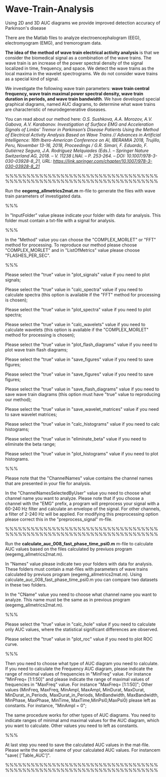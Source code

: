 # Wave-Train-Analysis
Using 2D and 3D AUC diagrams we provide improved detection accuracy of Parkinson's disease

There are the Matlab files to analyze electroencephalogram (EEG), electromyogram (EMG), and tremorogram data.

<b>The idea of the method of wave train electrical activity analysis</b> is that we consider the biomedical signal as a combination of the wave trains. The wave train is an increase of the power spectral density of the signal localized in time, frequency, and space. We detect the wave trains as the local maxima in the wavelet spectrograms. We do not consider wave trains as a special kind of signal. 

We investigate the following wave train parameters: <b>wave train central frequency, wave train maximal power spectral density, wave train duration in periods, and wave train bandwidth</b>. We have developed special graphical diagrams, named AUC diagrams, to determine what wave trains are characteristic of neurodegenerative diseases. 

You can read about our method here: <i>O.S. Sushkova, A.A. Morozov, A.V. Gabova, A.V. Karabanov. Investigation of Surface EMG and Acceleration Signals of Limbs’ Tremor in Parkinson’s Disease Patients Using the Method of Electrical Activity Analysis Based on Wave Trains // Advances in Artificial Intelligence: 16th Ibero-American Conference on AI, IBERAMIA 2018, Trujillo, Peru, November 13-16, 2018, Proceedings / G.R. Simari, F. Eduardo, F. Gutiérrez Segura, J.A. Rodríguez Melquiades (Eds.). – Springer Nature Switzerland AG, 2018. – V. 11238 LNAI. – P. 253-264. – DOI: 10.1007/978-3-030-03928-8_21, URL: https://link.springer.com/chapter/10.1007/978-3-030-03928-8_21</i> 

%%%%%%%%%%%%%%%%%%%%%%%%%%%%%%%%%%%%%%%%%%%%%%%%%%%%%%%%%%%%%%%%%%%%%%%%

Run the <b>eegemg_allmetrics2mat.m</b> m-file to generate the files with wave train parameters of investigated data.

%%%

In "InputFolder" value please indicate your folder with data for analysis. This folder must contain a txt-file with a signal for analysis. 

%%%

In the "Method" value you can choose the "COMPLEX_MORLET" or "FFT" method for processing. To reproduce our method please choose "COMPLEX_MORLET" and in "ListOfMetrics" value please choose "FLASHES_PER_SEC". 

%%%

Please select the "true" value in "plot_signals" value if you need to plot signals;

Please select the "true" value in "calc_spectra" value if you need to calculate spectra (this option is available if the "FFT" method for processing is chosen);

Please select the "true" value in "plot_spectra" value if you need to plot spectra;

Please select the "true" value in "calc_wavelets" value if you need to calculate wavelets (this option is available if the "COMPLEX_MORLET" method for processing is chosen);

Please select the "true" value in "plot_flash_diagrams" value if you need to plot wave train flash diagrams;

Please select the "true" value in "save_figures" value if you need to save figures;

Please select the "true" value in "save_figures" value if you need to save figures;

Please select the "true" value in "save_flash_diagrams" value if you need to save wave train diagrams (this option must have "true" value to reproducing our method);

Please select the "true" value in "save_wavelet_matrices" value if you need to save wavelet matrices;

Please select the "true" value in "calc_histograms" value if you need to calc histograms;

Please select the "true" value in "eliminate_beta" value if you need to eliminate the beta range;

Please select the "true" value in "plot_histograms" value if you need to plot histograms.

%%%

Please note that the "ChannelNames" value contains the channel names that are presented in your file for analysis.

In the "ChannelNamesSelectedByUser" value you need to choose what channel name you want to analyze. Please note that if you choose a channel with the "EMG" prefix, a program will preprocess your signal with a 60-240 Hz filter and calculate an envelope of the signal. For other channels, a filter of 2-240 Hz will be applied. For modifying this preprocessing option please correct this in the "preprocess_signal" m-file.

%%%%%%%%%%%%%%%%%%%%%%%%%%%%%%%%%%%%%%%%%%%%%%%%%%%%%%%%%%%%%%%%%%%%%%%%

Run the <b>calculate_auc_008_fast_phase_time_psi0.m</b> m-file to calculate AUC values based on the files calculated by previuos program (eegemg_allmetrics2mat.m).

In "Names" value please indicate two your folders with data for analysis. These folders must contain a mat-files with parameters of wave trains calculated by previuos program (eegemg_allmetrics2mat.m). Using calculate_auc_008_fast_phase_time_psi0.m you can compare two datasets in these two folders.

In the "CName" value you need to choose what channel name you want to analyze. This name must be the same as in previous program (eegemg_allmetrics2mat.m).

%%%

Please select the "true" value in "calc_hole" value if you need to calculate only AUC values, where the statistical significant differences are observed.

Please select the "true" value in "plot_roc" value if you need to plot ROC curve.

%%%

Then you need to choose what type of AUC diagram you need to calculate.
If you need to calculate the Frequency AUC diagram, please indicate the range of minimal values of frequencies in "MinFreq" value. For instance "MinFreq= [1:1:50]" and please indicate the range of maximal values of frequencies in "MaxFreq" value. For instance "MaxFreq= [1:1:50]";
Other values (MinFreq, MaxFreq, MinAmpl, MaxAmpl, MinDurat, MaxDurat, MinDurat_in_Periods, MaxDurat_in_Periods, MinBandwidth, MaxBandwidth, MinPhase, MaxPhase, MinTime, MaxTime,MinPsi0,MaxPsi0) please left as constants. For instance, "MinAmpl = 0";

The same procedure works for other types of AUC diagrams. You need to indicate ranges of minimal amd maximal values for the AUC diagram, which you want to calculate. Other values you need to left as constants.

%%%

At last step you need to save the calculated AUC values in the mat-file. Please write the special name of your calculated AUC values. For instancem "save(	['Table_AUC']".

%%%%%%%%%%%%%%%%%%%%%%%%%%%%%%%%%%%%%%%%%%%%%%%%%%%%%%%%%%%%%%%%%%%%%%%%











